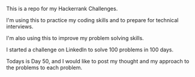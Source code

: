 This is a repo for my Hackerrank Challenges.

I'm using this to practice my coding skills and to prepare for technical interviews.

I'm also using this to improve my problem solving skills.

I started a challenge on LinkedIn to solve 100 problems in 100 days.

Todays is Day 50, and I would like to post my thought and my approach to the problems to each problem.
